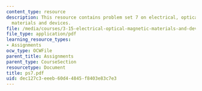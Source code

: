 ```yaml
---
content_type: resource
description: This resource contains problem set 7 on electrical, optical and magnetic
  materials and devices.
file: /media/courses/3-15-electrical-optical-magnetic-materials-and-devices-fall-2006/dec127c3eeeb60d44845f8403e83c7e3_ps7.pdf
file_type: application/pdf
learning_resource_types:
- Assignments
ocw_type: OCWFile
parent_title: Assignments
parent_type: CourseSection
resourcetype: Document
title: ps7.pdf
uid: dec127c3-eeeb-60d4-4845-f8403e83c7e3
---
```

